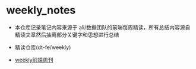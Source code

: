 # weekly_notes

- 本仓库记录笔记内容来源于 ali/数据团队的前端每周精读，所有总结内容源自精读文章然后抽离部分关键字和思想进行总结

- 精读仓库(dt-fe/weekly)

- [weekly前端周刊](https://github.com/dt-fe/weekly)
